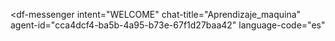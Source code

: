 <script src="https://www.gstatic.com/dialogflow-console/fast/messenger/bootstrap.js?v=1"></script>
<df-messenger
  intent="WELCOME"
  chat-title="Aprendizaje_maquina"
  agent-id="cca4dcf4-ba5b-4a95-b73e-67f1d27baa42"
  language-code="es"
></df-messenger>
